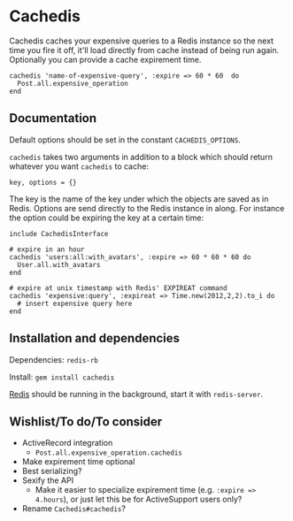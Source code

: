 # Cachedis

Cachedis caches your expensive queries to a Redis instance so the next time you fire it off, it'll load directly from cache instead of being run again. Optionally you can provide a cache expirement time.

    cachedis 'name-of-expensive-query', :expire => 60 * 60  do
      Post.all.expensive_operation
    end

## Documentation

Default options should be set in the constant `CACHEDIS_OPTIONS`.

`cachedis` takes two arguments in addition to a block which should return whatever you want `cachedis` to cache:

    key, options = {}

The key is the name of the key under which the objects are saved as in Redis. Options are send directly to the Redis instance in along. For instance the option could be expiring the key at a certain time:

    include CachedisInterface

    # expire in an hour
    cachedis 'users:all:with_avatars', :expire => 60 * 60 * 60 do
      User.all.with_avatars
    end

    # expire at unix timestamp with Redis' EXPIREAT command
    cachedis 'expensive:query', :expireat => Time.new(2012,2,2).to_i do
      # insert expensive query here
    end

## Installation and dependencies

Dependencies: `redis-rb`

Install: `gem install cachedis`

[Redis](http://redis.io) should be running in the background, start it with `redis-server`.

## Wishlist/To do/To consider

* ActiveRecord integration
    - `Post.all.expensive_operation.cachedis`
* Make expirement time optional
* Best serializing?
* Sexify the API
    - Make it easier to specialize expirement time (e.g. `:expire => 4.hours`), or just let this be for ActiveSupport users only?
* Rename `Cachedis#cachedis`?
